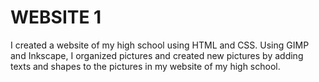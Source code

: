 # WEBSITE 1
I created a website of my high school using HTML and CSS. Using GIMP and Inkscape, I organized pictures and created new pictures by adding texts and shapes to the pictures in my website of my high school.